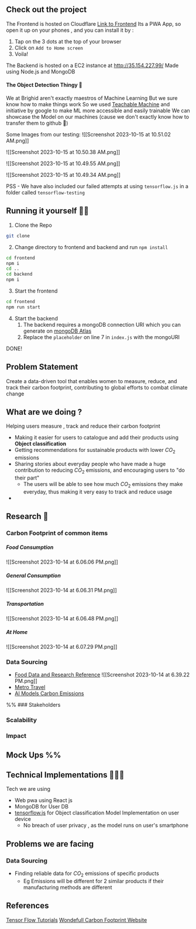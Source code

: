 

## Check out the project
The Frontend is hosted on Cloudflare [Link to Frontend](https://app-42p.pages.dev/)
Its a PWA App, so open it up on your phones , and you can install it by :
1. Tap on the 3 dots at the top of your browser
2. Click on `Add to Home screen`
3. Voila!

The Backend is hosted on a EC2 instance at http://35.154.227.99/
Made using Node.js and MongoDB

#### The Object Detection Thingy 🧠
We at Brighid aren't exactly maestros of Machine Learning
But we sure know how to make things work
So we used [Teachable Machine]() and initiative by google to make ML more accessible and easily trainable
We can showcase the Model on our machines (cause we don't exactly know how to transfer them to github 👀)

Some Images from our testing:
![[Screenshot 2023-10-15 at 10.51.02 AM.png]]

![[Screenshot 2023-10-15 at 10.50.38 AM.png]]

![[Screenshot 2023-10-15 at 10.49.55 AM.png]]

![[Screenshot 2023-10-15 at 10.49.34 AM.png]]


PSS - We have also included our failed attempts at using `tensorflow.js` in a folder called `tensorflow-testing` 
## Running it yourself 🏃‍♀️
1. Clone the Repo
```bash
git clone 
```
2. Change directory to frontend and backend and run `npm install`
```bash
cd frontend
npm i
cd ..
cd backend
npm i
```
3. Start the frontend
```bash
cd frontend
npm run start
```
4. Start the backend
	1. The backend requires a mongoDB connection URI which you can generate on [mongoDB Atlas](https://www.mongodb.com/)
	2. Replace the `placeholder` on line 7 in `index.js` with the mongoURI

DONE!



## Problem Statement 
Create a data-driven tool that enables women to measure, reduce, and track their carbon footprint, contributing to global efforts to combat climate change

## What are we doing ?

Helping users measure , track and reduce their carbon footprint
- Making it easier for users to catalogue and add their products using **Object classification** 
- Getting recommendations for sustainable products with lower $CO_2$ emissions
- Sharing stories about everyday people who have made a huge contribution to reducing $CO_2$ emissions, and encouraging users to "do their part"
	- The users will be able to see how much $CO_2$ emissions they make everyday, thus making it very easy to track and reduce usage
- 
## Research 🧐

### Carbon Footprint of common items
##### Food Consumption
![[Screenshot 2023-10-14 at 6.06.06 PM.png]]
##### General Consumption
![[Screenshot 2023-10-14 at 6.06.31 PM.png]]
##### Transportation
![[Screenshot 2023-10-14 at 6.06.48 PM.png]]
##### At Home
![[Screenshot 2023-10-14 at 6.07.29 PM.png]]


### Data Sourcing
- [Food Data and Research Reference](https://www.kaggle.com/code/selfvivek/choose-your-food-wisely)
	![[Screenshot 2023-10-14 at 6.39.22 PM.png]]
- [Metro Travel](https://www.delhimetrorail.com/carbonlite-metro-travel)
- [AI Models Carbon Emissions](https://www.technologyreview.com/2022/11/14/1063192/were-getting-a-better-idea-of-ais-true-carbon-footprint/)




%% ### Stakeholders

### Scalability

### Impact




## Mock Ups %%

## Technical Implementations 🏃‍♀️🧪
Tech we are using
- Web pwa using React js
- MongoDB for User DB
- [tensorflow.js](https://www.tensorflow.org/js) for Object classification Model Implementation on user device
	- No breach of user privacy , as the model runs on user's smartphone

## Problems we are facing
### Data Sourcing
- Finding reliable data for $CO_2$ emissions of specific products
	- Eg Emissions will be different for 2 similar products if their manufacturing methods are different


## References
[Tensor Flow Tutorials](https://codelabs.developers.google.com/codelabs/tensorflowjs-object-detection?hl=en#7)
[Wondefull Carbon Footprint Website](https://clevercarbon.io/carbon-footprint-of-common-items/)
